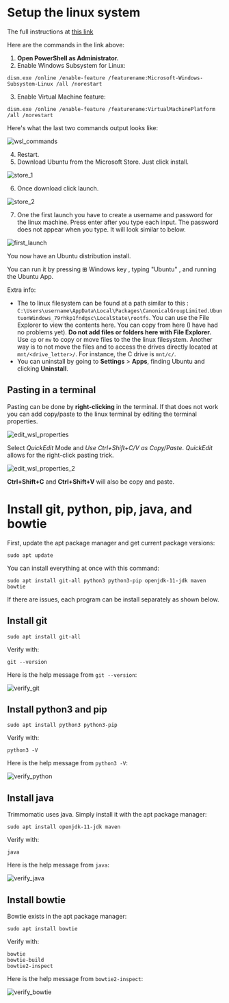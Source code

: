 
# Setup the linux system

The full instructions at [this link](https://docs.microsoft.com/en-us/windows/wsl/install-win10)

Here are the commands in the link above:
1. __Open PowerShell as Administrator.__
2. Enable Windows Subsystem for Linux:

`dism.exe /online /enable-feature /featurename:Microsoft-Windows-Subsystem-Linux /all /norestart`

3. Enable Virtual Machine feature:

`dism.exe /online /enable-feature /featurename:VirtualMachinePlatform /all /norestart`

Here's what the last two commands output looks like:

![wsl_commands](/docs/images/wsl_commands.png)

4. Restart.
5. Download Ubuntu from the Microsoft Store. Just click install.

![store_1](/docs/images/store_1.png)

6. Once download click launch.

![store_2](/docs/images/store_2.png)

7. One the first launch you have to create a username and password for the linux machine. Press enter after you type each input. The password does not appear when you type. It will look similar to below.

![first_launch](/docs/images/first_launch.png)

You now have an Ubuntu distribution install.

You can run it by pressing ⊞ Windows key , typing "Ubuntu" , and running the Ubuntu App.

Extra info:

* The to linux filesystem can be found at a path similar to this : `C:\Users\username\AppData\Local\Packages\CanonicalGroupLimited.UbuntuonWindows_79rhkp1fndgsc\LocalState\rootfs`. You can use the File Explorer to view the contents here. You can copy from here (I have had no problems yet). __Do not add files or folders here with File Explorer.__ Use `cp` or `mv` to copy or move files to the the linux filesystem. Another way is to not move the files and to access the drives directly located at `mnt/<drive_letter>/`. For instance, the C drive is `mnt/c/`.
* You can uninstall by going to __Settings__ > __Apps__, finding Ubuntu and clicking __Uninstall__.

## Pasting in a terminal

Pasting can be done by __right-clicking__ in the terminal. If that does not work you can add copy/paste to the linux terminal by editing the terminal properties.

![edit_wsl_properties](/docs/images/edit_wsl_properties.png)

Select _QuickEdit_ Mode and _Use Ctrl+Shift+C/V as Copy/Paste_. _QuickEdit_ allows for the right-click pasting trick.

![edit_wsl_properties_2](/docs/images/edit_wsl_properties_2.png)

__Ctrl+Shift+C__ and __Ctrl+Shift+V__ will also be copy and paste.

# Install git, python, pip, java, and bowtie

First, update the apt package manager and get current package versions:
```
sudo apt update
```

You can install everything at once with this command:
```
sudo apt install git-all python3 python3-pip openjdk-11-jdk maven bowtie
```
If there are issues, each program can be install separately as shown below.

## Install git

```
sudo apt install git-all
```

Verify with:
```
git --version
```

Here is the help message from `git --version`:

![verify_git](/docs/images/verify_git.png)

## Install python3 and pip

```
sudo apt install python3 python3-pip
```

Verify with:
```
python3 -V
```

Here is the help message from `python3 -V`:

![verify_python](/docs/images/verify_python.png)

## Install java

Trimmomatic uses java. Simply install it with the apt package manager:
```
sudo apt install openjdk-11-jdk maven
```

Verify with:
```
java
```

Here is the help message from `java`:

![verify_java](/docs/images/verify_java.png)


## Install bowtie

Bowtie exists in the apt package manager:
```
sudo apt install bowtie
```

Verify with:
```
bowtie
bowtie-build
bowtie2-inspect
```

Here is the help message from `bowtie2-inspect`:

![verify_bowtie](/docs/images/verify_bowtie.png)
